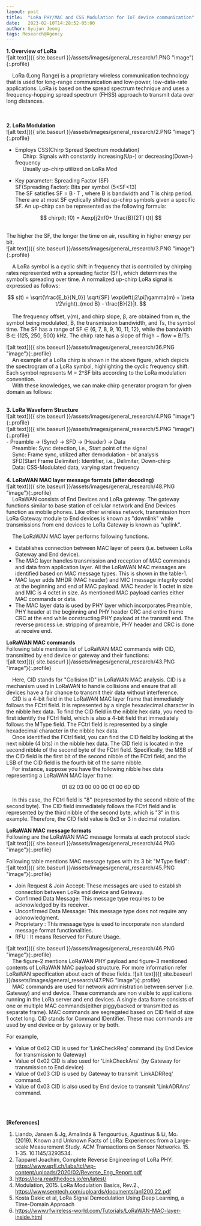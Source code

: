 ```yaml
---
layout: post
title:  "LoRa PHY/MAC and CSS Modulation for IoT device communication"
date:   2023-02-10T14:28:52-05:00
author: Gyujun Jeong
tags: Research@Agency
---
```

<b>1. Overview of LoRa</b><br>
![alt text]({{ site.baseurl }}/assets/images/general_research/1.PNG "image"){:.profile}<br>

&nbsp;&nbsp;&nbsp;&nbsp;LoRa (Long Range) is a proprietary wireless communication technology that is used for long-range communication and low-power, low-data-rate applications. LoRa is based on the spread spectrum technique and uses a frequency-hopping spread spectrum (FHSS) approach to transmit data over long distances.

<br><br>
<b>2. LoRa Modulation</b><br>
![alt text]({{ site.baseurl }}/assets/images/general_research/2.PNG "image"){:.profile}<br>
- Employs CSS(Chirp Spread Spectrum modulation)<br>
&nbsp;&nbsp;&nbsp;&nbsp; Chirp: Signals with constantly increasing(Up-) or decreasing(Down-) frequency<br>
&nbsp;&nbsp;&nbsp;&nbsp; Usually up-chirp utilized on LoRa Mod<br>

- Key parameter: Spreading Factor (SF)<br>
SF(Spreading Factor): Bits per symbol (5<SF<13)<br>
The SF satisfies SF = B · T , where B is bandwidth and T is chirp period. There are at most SF cyclically shifted up-chirp symbols given a specific SF. An up-chirp can be represented as the following formula:<br>
<center>$$
chirp(t; f0) = Aexp[j2πf0+ \frac{B}{2T} t)t]
$$</center>
<br>

The higher the SF, the longer the time on air, resulting in higher energy per bit.
<br>
![alt text]({{ site.baseurl }}/assets/images/general_research/3.PNG "image"){:.profile}<br>


&nbsp;&nbsp;&nbsp;&nbsp;A LoRa symbol is a cyclic shift in frequency that is controlled by chirping rates represented with a spreading factor (SF), which determines the symbol’s spreading over time. A normalized up-chirp LoRa signal is expressed as follows:<br>
<center>$$
s(t) = \sqrt{\frac{E_b}{N_0}} \sqrt{SF} \exp\left(j2\pi[\gamma(m) + \beta t/2\right)_{mod B} - \frac{B}{2}]t.
$$
</center>
<br>
&nbsp;&nbsp;&nbsp;&nbsp;The frequency offset, γ(m), and chirp slope, β, are obtained from m, the symbol being modulated, B, the transmission bandwidth, and Ts, the symbol time. The SF has a range of SF ∈ {6, 7, 8, 9, 10, 11, 12}, while the bandwidth B ∈ {125, 250, 500} kHz. The chirp rate has a slope of fhigh − flow = B/Ts.


![alt text]({{ site.baseurl }}/assets/images/general_research/36.PNG "image"){:.profile}<br>
&nbsp;&nbsp;&nbsp;&nbsp;An example of a LoRa chirp is shown in the above figure, which depicts the spectrogram of a LoRa symbol, highlighting the cyclic frequency shift. Each symbol represents M = 2^SF bits according to the LoRa modulation convention.<br>
&nbsp;&nbsp;&nbsp;&nbsp;With these knowledges, we can make chirp generator program for given domain as follows:<br>
<script src="https://gist.github.com/gyulab/c2c829eb765c6fb3e9e24549e11ad3c1.js"></script>


<br>
<b>3. LoRa Waveform Structure</b><br>
![alt text]({{ site.baseurl }}/assets/images/general_research/4.PNG "image"){:.profile}<br>
![alt text]({{ site.baseurl }}/assets/images/general_research/5.PNG "image"){:.profile}<br>
- Preamble -> (Sync) -> SFD -> (Header) -> Data<br>
&nbsp;&nbsp;&nbsp;&nbsp;Preamble: Sync detection, i.e., Start point of the signal<br>
&nbsp;&nbsp;&nbsp;&nbsp;Sync: Frame sync, utilized after demodulation - bit analysis<br>
&nbsp;&nbsp;&nbsp;&nbsp;SFD(Start Frame Delimiter): Identifier, i.e., Delimiter, Down-chirp<br>
&nbsp;&nbsp;&nbsp;&nbsp;Data: CSS-Modulated data, varying start frequency <br>


<br>
<b>4. LoRaWAN MAC layer message formats (after decoding)</b><br>
![alt text]({{ site.baseurl }}/assets/images/general_research/48.PNG "image"){:.profile}<br>
&nbsp;&nbsp;&nbsp;&nbsp;LoRaWAN consists of End Devices and LoRa gateway. The gateway functions similar to base station of cellular network and End Devices function as mobile phones. Like other wireless network, transmission from LoRa Gateway module to End devices is known as "downlink" while transmissions from end devices to LoRa Gateway is known as "uplink".<br>

&nbsp;&nbsp;&nbsp;&nbsp;The LoRaWAN MAC layer performs following functions.<br>
- Establishes connection between MAC layer of peers (i.e. between LoRa Gateway and End device).
- The MAC layer handles transmission and reception of MAC commands and data from application layer. All the LoRaWAN MAC messages are identified based on MAC message types. This is shown in the table-1.
- MAC layer adds MHDR (MAC header) and MIC (message integrity code) at the beginning and end of MAC payload. MAC header is 1 octet in size and MIC is 4 octet in size. As mentioned MAC payload carries either MAC commands or data.
- The MAC layer data is used by PHY layer which incorporates Preamble, PHY header at the beginning and PHY header CRC and entire frame CRC at the end while constructing PHY payload at the transmit end. The reverse process i.e. stripping of preamble, PHY header and CRC is done at receive end. <br>

<b>LoRaWAN MAC commands</b><br>
Following table mentions list of LoRaWAN MAC commands with CID, transmitted by end device or gateway and their functions:<br>
![alt text]({{ site.baseurl }}/assets/images/general_research/43.PNG "image"){:.profile}<br>

&nbsp;&nbsp;&nbsp;&nbsp;Here, CID stands for "Collision ID" in LoRaWAN MAC analysis. CID is a mechanism used in LoRaWAN to handle collisions and ensure that all devices have a fair chance to transmit their data without interference.<br>
&nbsp;&nbsp;&nbsp;&nbsp;CID is a 4-bit field in the LoRaWAN MAC layer frame that immediately follows the FCtrl field. It is represented by a single hexadecimal character in the nibble hex data. To find the CID field in the nibble hex data, you need to first identify the FCtrl field, which is also a 4-bit field that immediately follows the MType field. The FCtrl field is represented by a single hexadecimal character in the nibble hex data.<br>
&nbsp;&nbsp;&nbsp;&nbsp;Once identified the FCtrl field, you can find the CID field by looking at the next nibble (4 bits) in the nibble hex data. The CID field is located in the second nibble of the second byte of the FCtrl field. Specifically, the MSB of the CID field is the first bit of the second nibble of the FCtrl field, and the LSB of the CID field is the fourth bit of the same nibble.<br>
&nbsp;&nbsp;&nbsp;&nbsp;For instance, suppose you have the following nibble hex data representing a LoRaWAN MAC layer frame: <br>
<center>01 82 03 00 00 00 01 00 6D 0D</center><br>
&nbsp;&nbsp;&nbsp;&nbsp;In this case, the FCtrl field is "8" (represented by the second nibble of the second byte). The CID field immediately follows the FCtrl field and is represented by the third nibble of the second byte, which is "3" in this example. Therefore, the CID field value is 0x3 or 3 in decimal notation.<br>

<b>LoRaWAN MAC message formats</b><br>
Following are the LoRaWAN MAC message formats at each protocol stack:<br>
![alt text]({{ site.baseurl }}/assets/images/general_research/44.PNG "image"){:.profile}<br>

Following table mentions MAC message types with its 3 bit "MType field": <br>
![alt text]({{ site.baseurl }}/assets/images/general_research/45.PNG "image"){:.profile}<br>

- Join Request & Join Accept: These messages are used to establish connection between LoRa end device and Gateway.
- Confirmed Data Message: This message type requires to be acknowledged by its receiver.
- Unconfirmed Data Message: This message type does not require any acknowledgment.
- Proprietary : This message type is used to incorporate non standard message format functionalities.
- RFU : It means Reserved for Future Usage.

![alt text]({{ site.baseurl }}/assets/images/general_research/46.PNG "image"){:.profile}<br>
&nbsp;&nbsp;&nbsp;&nbsp;The figure-2 mentions LoRaWAN PHY payload and figure-3 mentioned contents of LoRaWAN MAC payload structure. For more information refer LoRaWAN specification about each of these fields.
![alt text]({{ site.baseurl }}/assets/images/general_research/47.PNG "image"){:.profile}<br>
&nbsp;&nbsp;&nbsp;&nbsp;MAC commands are used for network administration between server (i.e. Gateway) and end device. These commands are non visible to applications running in the LoRa server and end devices. A single data frame consists of one or multiple MAC commands(either piggybacked or transmitted as separate frame). MAC commands are segregated based on CID field of size 1 octet long. CID stands for Command IDentifier. These mac commands are used by end device or by gateway or by both.<br>

For example,<br>
- Value of 0x02 CID is used for 'LinkCheckReq' command (by End Device for transmission to Gateway)
- Value of 0x02 CID is also used for 'LinkCheckAns' (by Gateway for transmission to End device)
- Value of 0x03 CID is used by Gateway to transmit 'LinkADRReq' command.
- Value of 0x03 CID is also used by End device to transmit 'LinkADRAns' command.

<br><br>

<b>[References]</b>
1. Liando, Jansen & Jg, Amalinda & Tengourtius, Agustinus & Li, Mo. (2019). Known and Unknown Facts of LoRa: Experiences from a Large-scale Measurement Study. ACM Transactions on Sensor Networks. 15. 1-35. 10.1145/3293534. 
2. Tapparel Joachim, Complete Reverse Engineering of LoRa PHY: https://www.epfl.ch/labs/tcl/wp-content/uploads/2020/02/Reverse_Eng_Report.pdf
3. https://lora.readthedocs.io/en/latest/
4. Modulation, 2015. LoRa Modulation Basics, Rev.2., https://www.semtech.com/uploards/documents/an1200.22.pdf
5. Kosta Dakic et al, LoRa Signal Demodulation Using Deep Learning, a Time-Domain Approach
6. https://www.rfwireless-world.com/Tutorials/LoRaWAN-MAC-layer-inside.html

